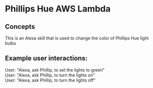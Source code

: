# Phillips Hue AWS Lambda

## Concepts

This is an Alexa skill that is used to change the color of Phillips Hue light bulbs

## Example user interactions:
  User:  "Alexa, ask Phillip, to set the lights to green"  
  User:  "Alexa, ask Phillip, to turn the lights on"  
  User:  "Alexa, ask Phillip, to turn the lights off"  
